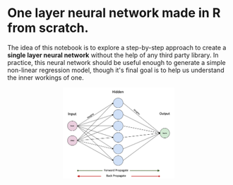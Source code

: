 # One layer neural network made in R from scratch.

The idea of this notebook is to explore a step-by-step approach to create a <b>single layer neural network</b> without the help of any third party library. In practice, this neural network should be useful enough to generate a simple non-linear regression model, though it's final goal is to help us understand the inner workings of one.
<center><img src="images/simpleneuralnetwork.jpg" width="50%" /></center>
